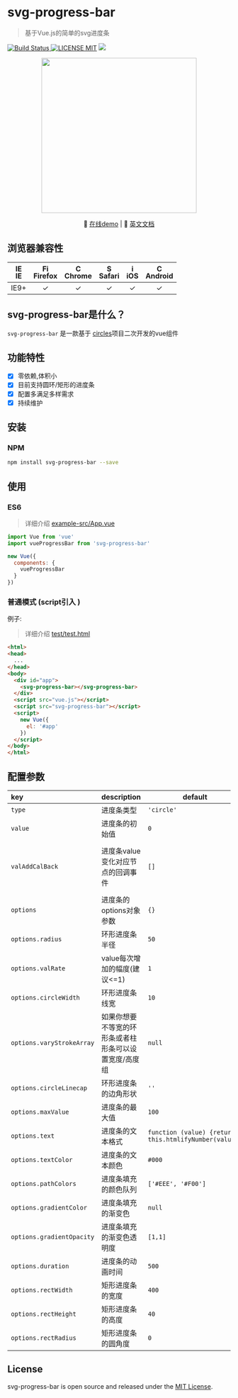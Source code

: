 # svg-progress-bar
> 基于Vue.js的简单的svg进度条

[![Build Status](https://img.shields.io/appveyor/ci/gruntjs/grunt/master.svg) ![LICENSE MIT](https://img.shields.io/npm/l/express.svg)](https://www.npmjs.com/package/svg-progress-bar) ![](https://img.shields.io/npm/v/svg-progress-bar.svg)
                                         
<p align="center">
    <img src="https://ss1.bdstatic.com/70cFvXSh_Q1YnxGkpoWK1HF6hhy/it/u=2176389216,1520905711&fm=27&gp=0.jpg" width="350"/>
</p>                                          
<p align="center">
    🌾 <a href="https://chenxuan0000.github.io/svg-progress-bar/" target="_blank">在线demo</a> |
    📘 <a href="../README.md">英文文档</a>
</p>

## 浏览器兼容性
| [<img src="https://raw.githubusercontent.com/godban/browsers-support-badges/master/src/images/edge.png" alt="IE" width="16px" height="16px" />](http://godban.github.io/browsers-support-badges/)</br>IE | [<img src="https://raw.githubusercontent.com/godban/browsers-support-badges/master/src/images/firefox.png" alt="Firefox" width="16px" height="16px" />](http://godban.github.io/browsers-support-badges/)</br>Firefox | [<img src="https://raw.githubusercontent.com/godban/browsers-support-badges/master/src/images/chrome.png" alt="Chrome" width="16px" height="16px" />](http://godban.github.io/browsers-support-badges/)</br>Chrome | [<img src="https://raw.githubusercontent.com/godban/browsers-support-badges/master/src/images/safari.png" alt="Safari" width="16px" height="16px" />](http://godban.github.io/browsers-support-badges/)</br>Safari | [<img src="https://raw.githubusercontent.com/godban/browsers-support-badges/master/src/images/safari-ios.png" alt="iOS Safari" width="16px" height="16px" />](http://godban.github.io/browsers-support-badges/)</br>iOS | [<img src="https://raw.githubusercontent.com/godban/browsers-support-badges/master/src/images/chrome-android.png" alt="Chrome for Android" width="16px" height="16px" />](http://godban.github.io/browsers-support-badges/)</br>Android |
|:---------:|:---------:|:---------:|:---------:|:---------:|:---------:|
| IE9+ | &check;| &check; | &check; | &check; | &check; | &check;

## svg-progress-bar是什么？
`svg-progress-bar` 是一款基于 [circles](https://github.com/lugolabs/circles)项目二次开发的vue组件

## 功能特性
* [x] 零依赖,体积小
* [x] 目前支持圆环/矩形的进度条
* [x] 配置多满足多样需求
* [x] 持续维护

## 安装
### NPM

```bash
npm install svg-progress-bar --save
```

## 使用
### ES6
> 详细介绍 [example-src/App.vue](https://github.com/chenxuan0000/svg-progress-bar/blob/master/examples-src/App.vue)

```js
import Vue from 'vue'
import vueProgressBar from 'svg-progress-bar'

new Vue({
  components: {
    vueProgressBar
  }
})
```

### 普通模式 (script引入 )

例子:
> 详细介绍 [test/test.html](https://github.com/chenxuan0000/svg-progress-bar/blob/master/test/test.html)
```html
<html>
<head>
  ...
</head>
<body>
  <div id="app">
    <svg-progress-bar></svg-progress-bar>
  </div>
  <script src="vue.js"></script>
  <script src="svg-progress-bar"></script>
  <script>
    new Vue({
      el: '#app'
    })
  </script>
</body>
</html>
```

## 配置参数
|key|description|default|val|
|:---|---|---|---|
|`type`|进度条类型|`'circle'`|`'circle'` `'rect'`|
|`value`|进度条的初始值|`0`|`Number` `String`|
|`valAddCalBack`|进度条value变化对应节点的回调事件|`[]`|`[{value: 20,func: () => {this.dotValArr.per20 = 20}},{value: 40,func: () => {this.dotValArr.per40 = 40}}]`|
|`options`|进度条的options对象参数|`{}`|`Object`|
|`options.radius`|环形进度条半径|`50`|`Number`|
|`options.valRate`|value每次增加的幅度(建议<=1)|`1`|`Number`|
|`options.circleWidth`|环形进度条线宽|`10`|`Number`|
|`options.varyStrokeArray`|如果你想要不等宽的环形条或者柱形条可以设置宽度/高度组|`null`|`Array`|
|`options.circleLinecap`|环形进度条的边角形状|`''`|`'round',''`|
|`options.maxValue`|进度条的最大值|`100`|`Number`|
|`options.text`|进度条的文本格式|`function (value) {return this.htmlifyNumber(value)}`|`Function`|
|`options.textColor`|进度条的文本颜色|`#000`|`color`|
|`options.pathColors`|进度条填充的颜色队列|`['#EEE', '#F00']`|`Array`|
|`options.gradientColor`|进度条填充的渐变色|`null`|`Array`|
|`options.gradientOpacity`|进度条填充的渐变色透明度|`[1,1]`|`Array`|
|`options.duration`|进度条的动画时间|`500`|`Number`|
|`options.rectWidth`|矩形进度条的宽度|`400`|`Number`|
|`options.rectHeight`|矩形进度条的高度|`40`|`Number`|
|`options.rectRadius`|矩形进度条的圆角度|`0`|`Number`|


## License
svg-progress-bar is open source and released under the [MIT License](LICENSE).